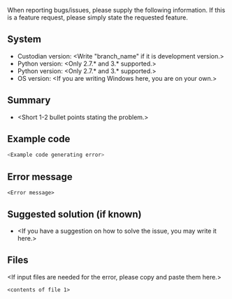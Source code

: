 When reporting bugs/issues, please supply the following information. If this 
is a feature request, please simply state the requested feature.

## System

* Custodian version: <Write "branch_name" if it is development version.>
* Python version: <Only 2.7.* and 3.* supported.>
* Python version: <Only 2.7.* and 3.* supported.>
* OS version: <If you are writing Windows here, you are on your own.> 

## Summary

* <Short 1-2 bullet points stating the problem.>

## Example code

```python
<Example code generating error>
```

## Error message

```
<Error message>
```

## Suggested solution (if known)

* <If you have a suggestion on how to solve the issue, you may write it here.>

## Files

<If input files are needed for the error, please copy and paste them here.>

```
<contents of file 1>
```
